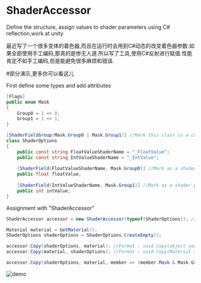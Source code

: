 # ShaderAccessor
Define the structure, assign values to shader parameters using C# reflection,work at unity

最近写了一个很多变体的着色器,而且在运行时会用到C#动态的改变着色器参数.如果全部使用手工编码,那真的是惨无人道.所以写了工具,使用C#反射进行赋值.性能肯定不如手工编码,但是能避免很多麻烦和错误.

#部分演示,更多你可以看这儿

First define some types and add attributes
```C#
[Flags]
public enum Mask
{
    Group0 = 1 << 0,
    Group1 = 1 << 1,
}

[ShaderFieldGroup(Mask.Group0 | Mask.Group1)] //Mark this class is a collection of shader parameters
class ShaderOptions
{
    public const string FloatValueShaderName = "_FloatValue";
    public const string IntValueShaderName = "_IntValue";
    
    [ShaderField(FloatValueShaderName, Mask.Group0)] //Mark as a shader parameter
    public float floatValue;
    
    [ShaderField(IntValueShaderName, Mask.Group1)] //Mark as a shader parameter
    public int intValue;
}
```

Assignment with "ShaderAccessor"
```C#
ShaderAccessor accessor = new ShaderAccessor(typeof(ShaderOptions)); //Instantiate assignment class

Material material = GetMaterial();
ShaderOptions shaderOptions = ShaderOptions.CreateEmpty();

accessor.Copy(shaderOptions, material); //Format : void Copy(object source, Material dest)
accessor.Copy(material, shaderOptions); //Format : void Copy(Material source, object dest)

accessor.Copy(shaderOptions, material, member => (member.Mask & Mask.Group0) != 0); //Only copy members marked as Group0
```



![demo](https://github.com/JiongXiaGu/ShaderAccessor/blob/master/Assets/ShaderFieldAccessor/ui.gif)
